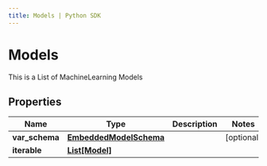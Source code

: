 ```yaml
---
title: Models | Python SDK
---
```


# Models

This is a List of MachineLearning Models

## Properties

Name | Type | Description | Notes
------------ | ------------- | ------------- | -------------
**var_schema** | [**EmbeddedModelSchema**](EmbeddedModelSchema) |  | [optional] 
**iterable** | [**List[Model]**](Model) |  | 


